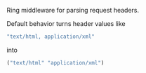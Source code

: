Ring middleware for parsing request headers.

Default behavior turns header values like
```clojure
"text/html, application/xml"
```
into
```clojure
("text/html" "application/xml")
```
